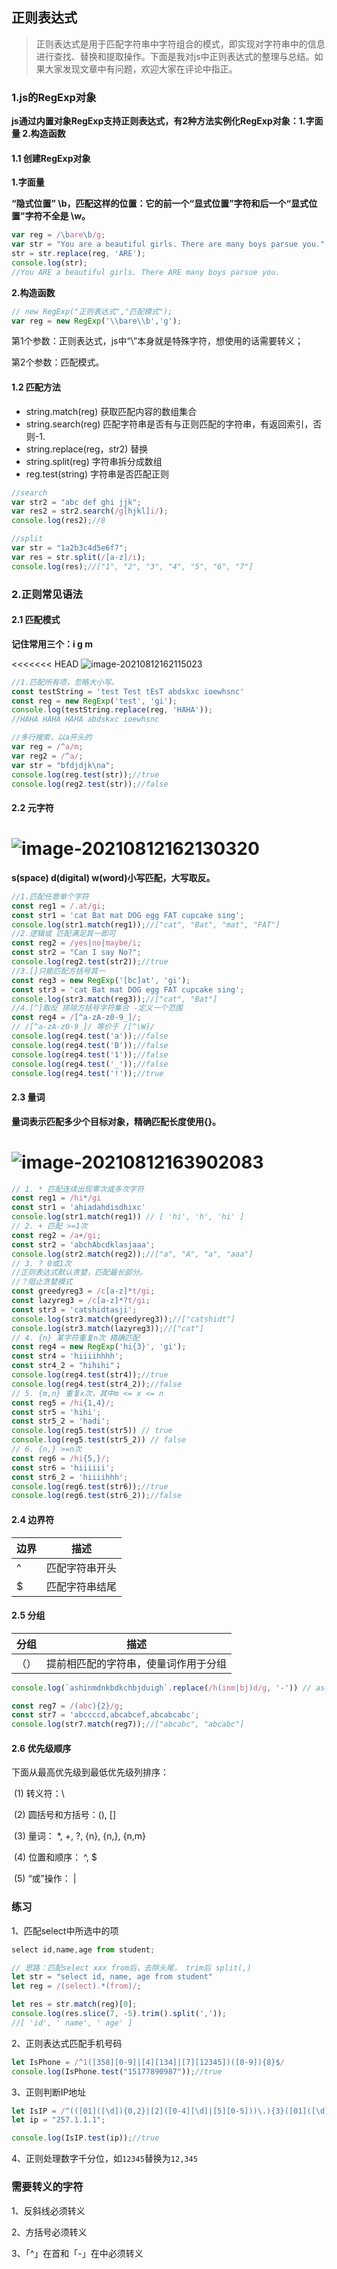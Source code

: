 ## 正则表达式

>   正则表达式是用于匹配字符串中字符组合的模式，即实现对字符串中的信息进行查找、替换和提取操作。下面是我对js中正则表达式的整理与总结。如果大家发现文章中有问题，欢迎大家在评论中指正。

### 1.js的RegExp对象

**js通过内置对象RegExp支持正则表达式，有2种方法实例化RegExp对象：1.字面量 2.构造函数**

#### 1.1 创建RegExp对象

**1.字面量**

**“隐式位置” \b，匹配这样的位置：它的前一个“显式位置”字符和后一个“显式位置”字符不全是 \w。**

```js
var reg = /\bare\b/g;
var str = "You are a beautiful girls. There are many boys parsue you.";
str = str.replace(reg, 'ARE');
console.log(str);
//You ARE a beautiful girls. There ARE many boys parsue you.
```

**2.构造函数**

```js
// new RegExp("正则表达式","匹配模式");
var reg = new RegExp('\\bare\\b','g');
```

第1个参数：正则表达式，js中“\”本身就是特殊字符，想使用的话需要转义；

第2个参数：匹配模式。

#### 1.2 匹配方法

- string.match(reg) 获取匹配内容的数组集合
- string.search(reg) 匹配字符串是否有与正则匹配的字符串，有返回索引，否则-1.
- string.replace(reg，str2) 替换
- string.split(reg) 字符串拆分成数组
- reg.test(string) 字符串是否匹配正则

```js
//search
var str2 = "abc def ghi jjk";
var res2 = str2.search(/g[hjkl]i/);
console.log(res2);//8

//split
var str = "1a2b3c4d5e6f7";
var res = str.split(/[a-z]/i);
console.log(res);//["1", "2", "3", "4", "5", "6", "7"]
```

### 2.正则常见语法

#### 2.1 匹配模式

**记住常用三个：i g m**

<<<<<<< HEAD
![image-20210812162115023](http://ruoruochen-img-bed.oss-cn-beijing.aliyuncs.com/img/image-20210812162115023.png)

```js
//1.匹配所有项，忽略大小写。
const testString = 'test Test tEsT abdskxc ioewhsnc'
const reg = new RegExp('test', 'gi');
console.log(testString.replace(reg, 'HAHA'));
//HAHA HAHA HAHA abdskxc ioewhsnc
```

```js
//多行搜索，以a开头的
var reg = /^a/m;
var reg2 = /^a/;
var str = "bfdjdjk\na";
console.log(reg.test(str));//true
console.log(reg2.test(str));//false
```

#### 2.2 元字符

![image-20210812162130320](http://ruoruochen-img-bed.oss-cn-beijing.aliyuncs.com/img/image-20210812162130320.png)
=======
**s(space) d(digital) w(word)小写匹配，大写取反。**

```js
//1.匹配任意单个字符
const reg1 = /.at/gi;
const str1 = 'cat Bat mat DOG egg FAT cupcake sing';
console.log(str1.match(reg1));//["cat", "Bat", "mat", "FAT"]
//2.逻辑或 匹配满足其一即可
const reg2 = /yes|no|maybe/i;
const str2 = "Can I say No?";
console.log(reg2.test(str2));//true
//3.[]只能匹配方括号其一
const reg3 = new RegExp('[bc]at', 'gi');
const str3 = 'cat Bat mat DOG egg FAT cupcake sing';
console.log(str3.match(reg3));//["cat", "Bat"]
//4.[^]取反 排除方括号字符集合 -定义一个范围
const reg4 = /[^a-zA-z0-9_]/;
// /[^a-zA-z0-9_]/ 等价于 /[^\W]/
console.log(reg4.test('a'));//false
console.log(reg4.test('B'));//false
console.log(reg4.test('1'));//false
console.log(reg4.test('_'));//false
console.log(reg4.test('!'));//true
```

#### 2.3 量词

**量词表示匹配多少个目标对象，精确匹配长度使用{}。**

![image-20210812163902083](http://ruoruochen-img-bed.oss-cn-beijing.aliyuncs.com/img/image-20210812163902083.png)
=======
```js
// 1. * 匹配连续出现零次或多次字符
const reg1 = /hi*/gi
const str1 = 'ahiadahdisdhixc'
console.log(str1.match(reg1)) // [ 'hi', 'h', 'hi' ]
// 2. + 匹配 >=1次
const reg2 = /a+/gi;
const str2 = 'abchAbcdklasjaaa';
console.log(str2.match(reg2));//["a", "A", "a", "aaa"]
// 3. ? 0或1次
//正则表达式默认贪婪，匹配最长部分。
//？阻止贪婪模式
const greedyreg3 = /c[a-z]*t/gi;
const lazyreg3 = /c[a-z]*?t/gi;
const str3 = 'catshidtasji';
console.log(str3.match(greedyreg3));//["catshidt"]
console.log(str3.match(lazyreg3));//["cat"]
// 4. {n} 某字符重复n次 精确匹配
const reg4 = new RegExp('hi{3}', 'gi');
const str4 = 'hiiiihhhh';
const str4_2 = "hihihi"；
console.log(reg4.test(str4));//true
console.log(reg4.test(str4_2));//false
// 5. {m,n} 重复x次，其中m <= x <= n
const reg5 = /hi{1,4}/;
const str5 = 'hihi';
const str5_2 = 'hadi';
console.log(reg5.test(str5)) // true
console.log(reg5.test(str5_2)) // false
// 6. {n,} >=n次
const reg6 = /hi{5,}/;
const str6 = 'hiiiiii';
const str6_2 = 'hiiiihhh';
console.log(reg6.test(str6));//true
console.log(reg6.test(str6_2));//false
```

#### 2.4 边界符

| 边界 | 描述           |
| ---- | -------------- |
| ^    | 匹配字符串开头 |
| $    | 匹配字符串结尾 |

#### 2.5 分组

| 分组 | 描述                                 |
| ---- | ------------------------------------ |
| （） | 提前相匹配的字符串，使量词作用于分组 |

```js
console.log(`ashinmdnkbdkchbjduigh`.replace(/h(inm|bj)d/g, '-')) // as-nkbdkc-uigh
```

```js
const reg7 = /(abc){2}/g;
const str7 = 'abccccd,abcabcef,abcabcabc';
console.log(str7.match(reg7));//["abcabc", "abcabc"]
```

#### 2.6 优先级顺序

下面从最高优先级到最低优先级列排序：

​	 (1) 转义符：\

​     (2) 圆括号和方括号：(), []

​     (3) 量词： *, +, ?, {n}, {n,}, {n,m}

​     (4) 位置和顺序： ^, $

​     (5) “或”操作： |

### 练习

1、匹配select中所选中的项

```js
select id,name,age from student;
```

```js
// 思路：匹配select xxx from后，去除头尾， trim后 split(,)
let str = "select id, name, age from student"
let reg = /(select).*(from)/;

let res = str.match(reg)[0];
console.log(res.slice(7, -5).trim().split(','));
//[ 'id', ' name', ' age' ]
```

2、正则表达式匹配手机号码

```js
let IsPhone = /^1([358][0-9]|[4][134]|[7][12345])([0-9]){8}$/
console.log(IsPhone.test("15177890987"));//true
```

3、正则判断IP地址

```js
let IsIP = /^(([01]([\d]){0,2}|[2]([0-4][\d]|[5][0-5]))\.){3}([01]([\d]){0,2}|[2]([0-4][\d]|[5][0-5]))$/;
let ip = "257.1.1.1";

console.log(IsIP.test(ip));//true
```

4、正则处理数字千分位，如`12345`替换为`12,345`

### 需要转义的字符

1、反斜线必须转义

2、方括号必须转义

3、「^」在首和「-」在中必须转义